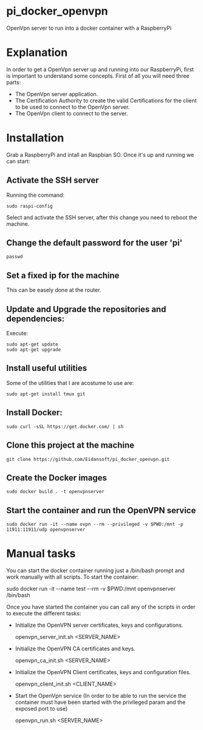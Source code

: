 # pi_docker_openvpn
OpenVpn server to run into a docker container with a RaspberryPi

# Explanation

In order to get a OpenVpn server up and running into our RaspberryPi, first is important to understand some concepts.
First of all you will need three parts:

 * The OpenVpn server application.
 * The Certification Authority to create the valid Certifications for the client to be used to connect to the OpenVpn server.
 * The OpenVpn client to connect to the server.

# Installation

Grab a RaspberryPi and intall an Raspbian SO.
Once it's up and running we can start:

## Activate the SSH server

Running the command:

    sudo raspi-config

Select <interfaces> and activate the SSH server, after this change you need to reboot the machine.

## Change the default password for the user 'pi'

    passwd

## Set a fixed ip for the machine

This can be easely done at the router.

## Update and Upgrade the repositories and dependencies:

Execute:

    sudo apt-get update
    sudo apt-get upgrade

## Install useful utilities

Some of the utilities that I are acostume to use are:

    sudo apt-get install tmux git

## Install Docker:

    sudo curl -sSL https://get.docker.com/ | sh

## Clone this project at the machine

    git clone https://github.com/Eidansoft/pi_docker_openvpn.git

## Create the Docker images

    sudo docker build . -t openvpnserver

## Start the container and run the OpenVPN service

    sudo docker run -it --name ovpn --rm --privileged -v $PWD:/mnt -p 11911:11911/udp openvpnserver

# Manual tasks
You can start the docker container running just a /bin/bash prompt and work manually with all scripts. To start the container:

   sudo docker run -it --name test --rm -v $PWD:/mnt openvpnserver /bin/bash

Once you have started the container you can call any of the scripts in order to execute the different tasks:

* Initialize the OpenVPN server certificates, keys and configurations.

    openvpn_server_init.sh <SERVER_NAME>

* Initialize the OpenVPN CA certificates and keys.

    openvpn_ca_init.sh <SERVER_NAME>

* Initialize the OpenVPN Client certificates, keys and configuration files.

    openvpn_client_init.sh <CLIENT_NAME>

* Start the OpenVpn service (In order to be able to run the service the container must have been started with the privileged param and the exposed port to use)

    openvpn_run.sh <SERVER_NAME>